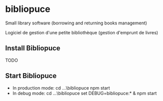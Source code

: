 # bibliopuce

Small library software (borrowing and returning books management)

Logiciel de gestion d'une petite bibliothèque (gestion d'emprunt de livres)


## Install Bibliopuce

TODO

## Start Bibliopuce

* In production mode:
  cd ...\bibliopuce
  npm start
* In debug mode:
  cd ...\bibliopuce
  set DEBUG=bibliopuce:* & npm start
